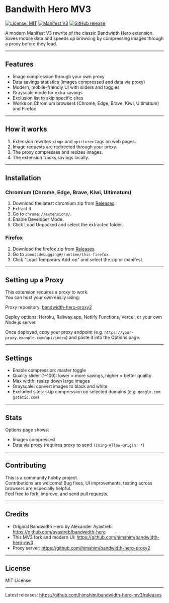 # Bandwith Hero MV3

[![License: MIT](https://img.shields.io/badge/License-MIT-green.svg)](LICENSE)
[![Manifest V3](https://img.shields.io/badge/Manifest-MV3-blue.svg)](https://developer.chrome.com/docs/extensions/mv3/)
[![GitHub release](https://img.shields.io/github/v/release/himshim/bandwidth-hero-mv3)](https://github.com/himshim/bandwidth-hero-mv3/releases)

A modern Manifest V3 rewrite of the classic Bandwidth Hero extension.  
Saves mobile data and speeds up browsing by compressing images through a proxy before they load.

---

## Features

- Image compression through your own proxy
- Data savings statistics (images compressed and data via proxy)
- Modern, mobile-friendly UI with sliders and toggles
- Grayscale mode for extra savings
- Exclusion list to skip specific sites
- Works on Chromium browsers (Chrome, Edge, Brave, Kiwi, Ultimatum) and Firefox

---

## How it works

1. Extension rewrites `<img>` and `<picture>` tags on web pages.
2. Image requests are redirected through your proxy.
3. The proxy compresses and resizes images.
4. The extension tracks savings locally.

---

## Installation

### Chromium (Chrome, Edge, Brave, Kiwi, Ultimatum)

1. Download the latest chromium zip from [Releases](https://github.com/himshim/bandwidth-hero-mv3/releases).
2. Extract it.
3. Go to `chrome://extensions/`.
4. Enable Developer Mode.
5. Click Load Unpacked and select the extracted folder.

### Firefox

1. Download the firefox zip from [Releases](https://github.com/himshim/bandwidth-hero-mv3/releases).
2. Go to `about:debugging#/runtime/this-firefox`.
3. Click "Load Temporary Add-on" and select the zip or manifest.

---

## Setting up a Proxy

This extension requires a proxy to work.  
You can host your own easily using:

Proxy repository: [bandwidth-hero-proxy2](https://github.com/himshim/bandwidth-hero-proxy2)

Deploy options: Heroku, Railway.app, Netlify Functions, Vercel, or your own Node.js server.

Once deployed, copy your proxy endpoint (e.g. `https://your-proxy.example.com/api/index`) and paste it into the Options page.

---

## Settings

- Enable compression: master toggle
- Quality slider (1–100): lower = more savings, higher = better quality
- Max width: resize down large images
- Grayscale: convert images to black and white
- Excluded sites: skip compression on selected domains (e.g. `google.com gstatic.com`)

---

## Stats

Options page shows:

- Images compressed
- Data via proxy (requires proxy to send `Timing-Allow-Origin: *`)

---

## Contributing

This is a community hobby project.  
Contributions are welcome! Bug fixes, UI improvements, testing across browsers are especially helpful.  
Feel free to fork, improve, and send pull requests.

---

## Credits

- Original Bandwidth Hero by Alexander Ayastreb: https://github.com/ayastreb/bandwidth-hero
- This MV3 fork and modern UI: https://github.com/himshim/bandwidth-hero-mv3
- Proxy server: https://github.com/himshim/bandwidth-hero-proxy2

---

## License

MIT License

---

Latest releases: https://github.com/himshim/bandwidth-hero-mv3/releases